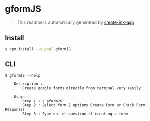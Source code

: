 # gformJS

> This readme is automatically generated by [create-ink-app](https://github.com/vadimdemedes/create-ink-app)


## Install

```bash
$ npm install --global gformJS
```


## CLI

```
$ gformJS --help

	Description :
    	Create google forms directly from terminal very easily

	Usage :
		Step 1 : $ gformJS
		Step 2 : Select form 2 options Create Form or Check Form Responses
		Step 3 : Type no. of question if creating a form

```
